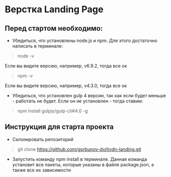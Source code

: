 # Верстка Landing Page

## Перед стартом необходимо:

* Убедиться, что установлены node.js и npm. Для этого достаточно написать в терминале:

> node -v

Если вы видите версию, например, v6.9.2, тогда все ок

> npm -v

Если вы видите версию, например, v4.3.0, тогда все ок

* Убедиться, что установлен gulp 4 версии, так как если будет меньше - работать не будет. Если он не установлен - тогда ставим:

> npm install gulpjs/gulp-cli#4.0 -g

## Инструкция для старта проекта
* Склонировать репозиторий

> git clone https://github.com/gorbunov-dv/itvdn-landing.git

* Запустить команду npm install в терминале. Данная команда установит все пакеты, которые указаны в файле package.json, а также все их зависимости 